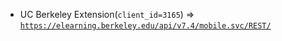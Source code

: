  - UC Berkeley Extension(`client_id=3165`) => [`https://elearning.berkeley.edu/api/v7.4/mobile.svc/REST/`](https://elearning.berkeley.edu/api/v7.4/mobile.svc/REST/)
